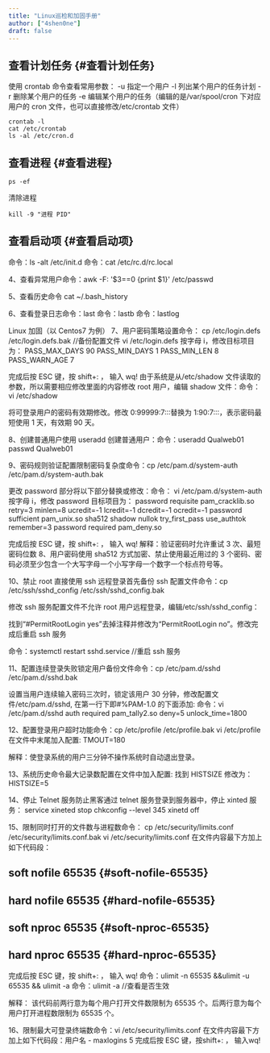 ```yaml
---
title: "Linux巡检和加固手册"
author: ["4shen0ne"]
draft: false
---
```


## 查看计划任务 {#查看计划任务}

使用 crontab 命令查看常用参数：
-u 指定一个用户
-l 列出某个用户的任务计划
-r 删除某个用户的任务
-e 编辑某个用户的任务（编辑的是/var/spool/cron 下对应用户的 cron 文件，也可以直接修改/etc/crontab 文件）

```shell
crontab -l
cat /etc/crontab
ls -al /etc/cron.d
```


## 查看进程 {#查看进程}

```text
ps -ef
```

清除进程

```text
kill -9 "进程 PID"
```


## 查看启动项 {#查看启动项}

命令：ls -alt /etc/init.d
命令：cat /etc/rc.d/rc.local

4、查看异常用户命令：awk -F: '$3==0 {print $1}' /etc/passwd

5、查看历史命令
cat ~/.bash_history

6、查看登录日志命令：last
命令：lastb
命令：lastlog

Linux 加固（以 Centos7 为例）
7、用户密码策略设置命令：	cp /etc/login.defs /etc/login.defs.bak     //备份配置文件
	vi /etc/login.defs
按字母 i，修改目标项目为：
PASS_MAX_DAYS    90
PASS_MIN_DAYS    1
PASS_MIN_LEN     8
PASS_WARN_AGE    7

完成后按 ESC 键，按 shift+:  ， 输入 wq!
由于系统是从/etc/shadow 文件读取的参数，所以需要相应修改里面的内容修改 root 用户，编辑 shadow 文件：命令：vi /etc/shadow

将可登录用户的密码有效期修改。修改 0:99999:7:::替换为 1:90:7:::，表示密码最短使用 1 天，有效期 90 天。

8、创建普通用户使用 useradd 创建普通用户：命令：useradd Qualweb01
passwd Qualweb01

9、密码规则验证配置限制密码复杂度命令：cp /etc/pam.d/system-auth /etc/pam.d/system-auth.bak

更改 password 部分将以下部分替换或修改：命令：	vi /etc/pam.d/system-auth
	按字母 i，修改 password 目标项目为：
password    requisite     pam_cracklib.so retry=3 minlen=8 ucredit=-1 lcredit=-1 dcredit=-1 ocredit=-1
password    sufficient    pam_unix.so sha512 shadow nullok try_first_pass use_authtok remember=3
password    required      pam_deny.so

完成后按 ESC 键，按 shift+:  ， 输入 wq!
解释：验证密码时允许重试 3 次、最短密码位数 8、用户密码使用 sha512 方式加密、禁止使用最近用过的 3 个密码、密码必须至少包含一个大写字母一个小写字母一个数字一个标点符号等。

10、禁止 root 直接使用 ssh 远程登录首先备份 ssh 配置文件命令：cp /etc/ssh/sshd_config /etc/ssh/sshd_config.bak

修改 ssh 服务配置文件不允许 root 用户远程登录，编辑/etc/ssh/sshd_config：

找到“#PermitRootLogin yes”去掉注释并修改为“PermitRootLogin no”。修改完成后重启 ssh 服务

命令：systemctl restart sshd.service   //重启 ssh 服务

11、配置连续登录失败锁定用户备份文件命令：cp /etc/pam.d/sshd /etc/pam.d/sshd.bak

设置当用户连续输入密码三次时，锁定该用户 30 分钟，修改配置文件/etc/pam.d/sshd, 在第一行下即#%PAM-1.0 的下面添加:
命令：vi /etc/pam.d/sshd
auth       required     pam_tally2.so deny=5 unlock_time=1800

12、配置登录用户超时功能命令：cp /etc/profile  /etc/profile.bak
vi /etc/profile
在文件中末尾加入配置:
TMOUT=180

解释：使登录系统的用户三分钟不操作系统时自动退出登录。

13、系统历史命令最大记录数配置在文件中加入配置:
找到 HISTSIZE
修改为：HISTSIZE=5

14、停止 Telnet 服务防止黑客通过 telnet 服务登录到服务器中，停止 xinted 服务：
service xineted stop
chkconfig --level 345 xinetd off

15、限制同时打开的文件数与进程数命令：	cp /etc/security/limits.conf /etc/security/limits.conf.bak
	vi /etc/security/limits.conf
在文件内容最下方加上如下代码段：


## soft    nofile   65535 {#soft-nofile-65535}


## hard    nofile   65535 {#hard-nofile-65535}


## soft    nproc    65535 {#soft-nproc-65535}


## hard    nproc    65535 {#hard-nproc-65535}

完成后按 ESC 键，按 shift+:  ， 输入 wq!
命令：ulimit -n 65535 &amp;&amp;ulimit -u 65535 &amp;&amp; ulimit -a
命令：ulimit -a	//查看是否生效

解释： 该代码前两行意为每个用户打开文件数限制为 65535 个。后两行意为每个用户打开进程数限制为 65535 个。

16、限制最大可登录终端数命令：vi /etc/security/limits.conf
在文件内容最下方加上如下代码段：用户名    -    maxlogins    5
完成后按 ESC 键，按shift+:  ， 输入wq!
